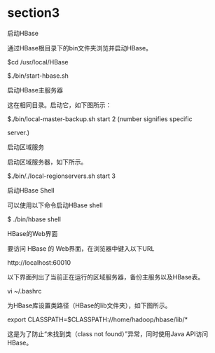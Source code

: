 # section3

启动HBase

通过HBase根目录下的bin文件夹浏览并启动HBase。

$cd /usr/local/HBase

$./bin/start-hbase.sh

启动HBase主服务器

这在相同目录。启动它，如下图所示：

$./bin/local-master-backup.sh start 2 \(number signifies specific

server.\)

启动区域服务

启动区域服务器，如下所示。

$./bin/./local-regionservers.sh start 3

启动HBase Shell

可以使用以下命令启动HBase shell

$ ./bin/hbase shell

HBase的Web界面



要访问 HBase 的 Web界面，在浏览器中键入以下URL



http://localhost:60010

以下界面列出了当前正在运行的区域服务器，备份主服务以及HBase表。

vi  ~/.bashrc

为HBase库设置类路径（HBase的lib文件夹），如下图所示。



export CLASSPATH=$CLASSPATH://home/hadoop/hbase/lib/\*

这是为了防止“未找到类（class not found）”异常，同时使用Java API访问HBase。

